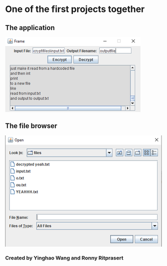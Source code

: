 # One of the first projects together

## The application
![Encrypt](/images/encryptWindow.png)

## The file browser
![browser](/images/fileBrowser.png)

### Created by Yinghao Wang and Ronny Ritprasert